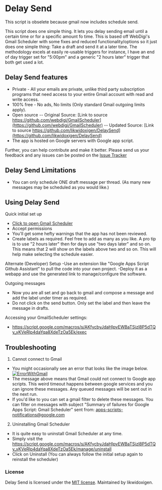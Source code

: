 # Delay Send

This script is obselete because gmail now includes schedule send. 

This script does one simple thing. It lets you delay sending email until a certain time or for a specific amount fo time. This is based off WebDigi's Gmail Scheduler with some fixes and reduced functionality/options so it just does one simple thing: Take a draft and send it at a later time. The methodology excels at easily re-usable triggers for instance, I have an end of day trigger set for "5:00pm" and a generic "2 hours later" trigger that both get used a lot.

## Delay Send features
- Private - All your emails are private, unlike third party subscription programs that need access to your entire Gmail account with read and write access.
- 100% free - No ads, No limits (Only standard Gmail outgoing limits apply).
- Open source
-- Original Source: [Link to source https://github.com/webdigi/GmailScheduler](https://github.com/webdigi/GmailScheduler)
-- Updated Source:  [Link to source https://github.com/likwidoxigen/DelaySend](https://github.com/likwidoxigen/DelaySend)
- The app is hosted on Google servers with Google app script. 

Further, you can help contribute and make it better. Please send us your feedback and any issues can be posted on the [Issue Tracker](https://github.com/likwidoxigen/DelaySend/issues)

## Delay Send Limitations
- You can only schedule ONE draft message per thread. (As many new messages may be scheduled as you would like.)

## Using Delay Send
Quick initial set up
- [Click to open Gmail Scheduler](https://script.google.com/macros/s/AKfycbyJdaHIpvEWBaTSjzl8P5dTQy_vKVeRlp4daYqa8XdeTzOa5Ek/exec)
- Accept permissions
- You'll get some hefty warnings that the app has not been reviewed. 
- Create labels as required. Feel free to add as many as you like. A pro tip is to use "2 hours later" then for days use "two days later" and so on. This means that 2 will show on the labels above two and so on. This will help make selecting the schedule easier.

Alternate (Developer) Setup
-Use an extension like "Google Apps Script Github Assistant" to pull the code into your own project.
-Deploy it as a webapp and use the generated link to manage/configure the software. 

Outgoing messages
- Now you are all set and go back to gmail and compose a message and add the label under timer as required.
- Do not click on the send button. Only set the label and then leave the message in drafts.



Accessing your GmailScheduler settings:
- https://script.google.com/macros/s/AKfycbyJdaHIpvEWBaTSjzl8P5dTQy_vKVeRlp4daYqa8XdeTzOa5Ek/exec

## Troubleshooting
1) Cannot connect to Gmail
- You might occasionally see an error that looks like the image below.
[![ErrorWithGmail](http://i.imgur.com/CNZAWhI.png)](http://i.imgur.com/CNZAWhI.png)
- The message above means that Gmail could not connect to Google app scripts. This weird timeout happens between google services and you can ignore these messages. Any queued messages will be sent out in the next run.
- If you'd like to you can set a gmail filter to delete these messages. You can filter on messages with subject "Summary of failures for Google Apps Script: Gmail Scheduler" sent from: 	apps-scripts-notifications@google.com

2) Uninstalling Gmail Scheduler
- It is quite easy to uninstall Gmail Scheduler at any time. 
- Simply visit the https://script.google.com/macros/s/AKfycbyJdaHIpvEWBaTSjzl8P5dTQy_vKVeRlp4daYqa8XdeTzOa5Ek/manage/uninstall
- Click on Uninstall (You can always follow the initial setup again to reinstall the scheduler)

### License
Delay Send is licensed under the [MIT license](https://github.com/likwidoxigen/DelaySend/blob/master/LICENSE.txt). Maintained by likwidoxigen.
